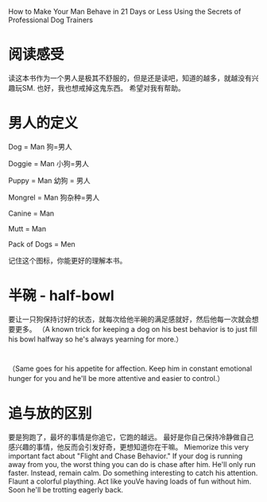 
How to Make Your Man Behave in 21 Days or Less Using the Secrets of Professional Dog Trainers

# 阅读感受 
  读这本书作为一个男人是极其不舒服的，但是还是读吧，知道的越多，就越没有兴趣玩SM.   也好，我也想戒掉这鬼东西。
  希望对我有帮助。 

# 男人的定义
Dog = Man  狗=男人

Doggie = Man 小狗=男人

Puppy = Man 幼狗 = 男人

Mongrel = Man 狗杂种=男人

Canine = Man 

Mutt = Man

Pack of Dogs = Men

记住这个图标，你能更好的理解本书。

# 半碗 - half-bowl 
要让一只狗保持讨好的状态，就每次给他半碗的满足感就好，然后他每一次就会想要更多。
（A known trick for keeping a dog on his best behavior is to just fill his bowl halfway so he's always yearning for more.）

# 

（Same goes for his appetite for affection. Keep him in constant emotional hunger for you and he'll be more attentive and easier to control.）

# 追与放的区别

要是狗跑了，最坏的事情是你追它，它跑的越远。   最好是你自己保持冷静做自己感兴趣的事情，他反而会引发好奇，更想知道你在干嘛。
Miemorize this very important fact about "Flight and Chase Behavior."
If your dog is running away from you, the worst thing you can do is chase after him.
He'll only run faster. Instead, remain calm. Do something interesting to catch his attention. Flaunt a colorful plaything.
Act like youVe having loads of fun without him. Soon he'll be trotting eagerly back.

